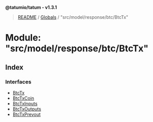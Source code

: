 **@tatumio/tatum - v1.3.1**

> [README](../README.md) / [Globals](../globals.md) / "src/model/response/btc/BtcTx"

# Module: "src/model/response/btc/BtcTx"

## Index

### Interfaces

* [BtcTx](../interfaces/_src_model_response_btc_btctx_.btctx.md)
* [BtcTxCoin](../interfaces/_src_model_response_btc_btctx_.btctxcoin.md)
* [BtcTxInputs](../interfaces/_src_model_response_btc_btctx_.btctxinputs.md)
* [BtcTxOutputs](../interfaces/_src_model_response_btc_btctx_.btctxoutputs.md)
* [BtcTxPrevout](../interfaces/_src_model_response_btc_btctx_.btctxprevout.md)

